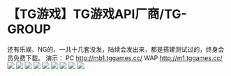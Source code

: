 # 【TG游戏】TG游戏API厂商/TG-GROUP

还有乐娱、NG的，一共十几套没发，陆续会发出来，都是搭建测试过的，终身会员免费下载。
演示：
PC
http://mb1.tggames.cc/
WAP
http://m1.tggames.cc/
[![](https://wukongymw.com/wp-content/uploads/2022/12/1672412328-a15a8040b653cf6.png)](https://wukongymw.com/wp-content/uploads/2022/12/1672412328-a15a8040b653cf6.png)
[![](https://wukongymw.com/wp-content/uploads/2022/12/1672412327-4a46f0235c4e967.png)](https://wukongymw.com/wp-content/uploads/2022/12/1672412327-4a46f0235c4e967.png)
[![](https://wukongymw.com/wp-content/uploads/2022/12/1672412325-725a1d70b71a109.png)](https://wukongymw.com/wp-content/uploads/2022/12/1672412325-725a1d70b71a109.png)
[![](https://wukongymw.com/wp-content/uploads/2022/12/1672412324-3a725c1e549913f.png)](https://wukongymw.com/wp-content/uploads/2022/12/1672412324-3a725c1e549913f.png)
[![](https://wukongymw.com/wp-content/uploads/2022/12/1672412323-6e54695ecaa46e6.png)](https://wukongymw.com/wp-content/uploads/2022/12/1672412323-6e54695ecaa46e6.png)
[![](https://wukongymw.com/wp-content/uploads/2022/12/1672412321-f70066bbcb2987a.png)](https://wukongymw.com/wp-content/uploads/2022/12/1672412321-f70066bbcb2987a.png)
[![](https://wukongymw.com/wp-content/uploads/2022/12/1672412320-126559716b3c39d.png)](https://wukongymw.com/wp-content/uploads/2022/12/1672412320-126559716b3c39d.png)
[![](https://wukongymw.com/wp-content/uploads/2022/12/1672412318-cda36969ca6e72f.png)](https://wukongymw.com/wp-content/uploads/2022/12/1672412318-cda36969ca6e72f.png)
[![](https://wukongymw.com/wp-content/uploads/2022/12/1672412316-ce5b62a0a497314.png)](https://wukongymw.com/wp-content/uploads/2022/12/1672412316-ce5b62a0a497314.png)